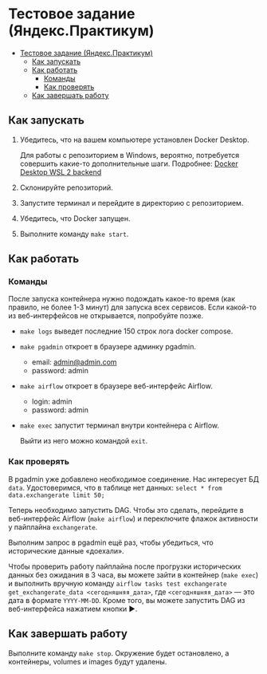 # Тестовое задание (Яндекс.Практикум)

- [Тестовое задание (Яндекс.Практикум)](#тестовое-задание-яндекспрактикум)
  - [Как запускать](#как-запускать)
  - [Как работать](#как-работать)
    - [Команды](#команды)
    - [Как проверять](#как-проверять)
  - [Как завершать работу](#как-завершать-работу)

## Как запускать

1. Убедитесь, что на вашем компьютере установлен Docker Desktop.

    Для работы с репозиторием в Windows, вероятно, потребуется совершить какие-то дополнительные шаги. Подробнее: [Docker Desktop WSL 2 backend](https://docs.docker.com/desktop/windows/wsl/)

2. Склонируйте репозиторий.
3. Запустите терминал и перейдите в директорию с репозиторием.
4. Убедитесь, что Docker запущен.
5. Выполните команду `make start`.

## Как работать

### Команды

После запуска контейнера нужно подождать какое-то время (как правило, не более 1-3 минут) для запуска всех сервисов. Если какой-то из веб-интерфейсов не открывается, попробуйте позже.

* `make logs` выведет последние 150 строк лога docker compose.
* `make pgadmin` откроет в браузере админку pgadmin.
  * email: admin@admin.com
  * password: admin

* `make airflow` откроет в браузере веб-интерфейс Airflow.
  * login: admin
  * password: admin

* `make exec` запустит терминал внутри контейнера с Airflow.

    Выйти из него можно командой `exit`.

### Как проверять

В pgadmin уже добавлено необходимое соединение. Нас интересует БД `data`. Удостоверимся, что в таблице нет данных: `select * from data.exchangerate limit 50;`

Теперь необходимо запустить DAG. Чтобы это сделать, перейдите в веб-интерфейс Airflow (`make airflow`) и переключите флажок активности у пайплайна `exchangerate`.

Выполним запрос в pgadmin ещё раз, чтобы убедиться, что исторические данные «доехали».

Чтобы проверить работу пайплайна после прогрузки исторических данных без ожидания в 3 часа, вы можете зайти в контейнер (`make exec`) и выполнить вручную команду `airflow tasks test exchangerate get_exchangerate_data <сегодняшняя_дата>`, где `<сегодняшняя_дата>` — это дата в формате `YYYY-MM-DD`. Кроме того, вы можете запустить DAG из веб-интерфейса нажатием кнопки ▶️.

## Как завершать работу

Выполните команду `make stop`. Окружение будет остановлено, а контейнеры, volumes и images будут удалены.

